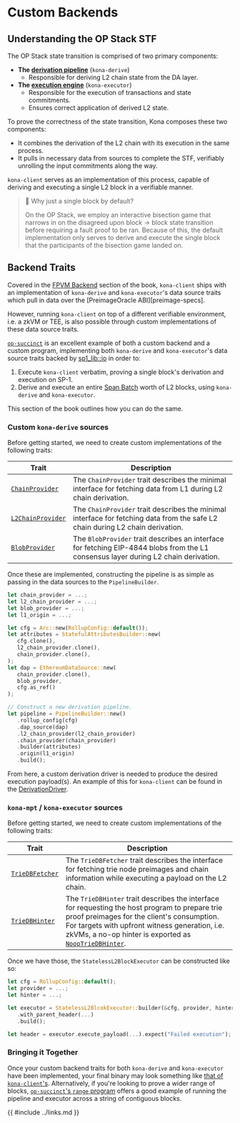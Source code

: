 # Custom Backends

## Understanding the OP Stack STF

The OP Stack state transition is comprised of two primary components:

- **The [derivation pipeline](https://specs.optimism.io/protocol/derivation.html)** (`kona-derive`)
  - Responsible for deriving L2 chain state from the DA layer.
- **The [execution engine](https://specs.optimism.io/protocol/exec-engine.html#l2-execution-engine)** (`kona-executor`)
  - Responsible for the execution of transactions and state commitments.
  - Ensures correct application of derived L2 state.

To prove the correctness of the state transition, Kona composes these two components:

- It combines the derivation of the L2 chain with its execution in the same process.
- It pulls in necessary data from sources to complete the STF, verifiably unrolling the input commitments along the way.

`kona-client` serves as an implementation of this process, capable of deriving and executing a single L2 block in a
verifiable manner.

> 📖 Why just a single block by default?
>
> On the OP Stack, we employ an interactive bisection game that narrows in on the disagreed upon block -> block state
> transition before requiring a fault proof to be ran. Because of this, the default implementation only serves
> to derive and execute the single block that the participants of the bisection game landed on.

## Backend Traits

Covered in the [FPVM Backend](./fpvm-backend.md) section of the book, `kona-client` ships with an implementation of
`kona-derive` and `kona-executor`'s data source traits which pull in data over the [PreimageOracle ABI][preimage-specs].

However, running `kona-client` on top of a different verifiable environment, i.e. a zkVM or TEE, is also possible
through custom implementations of these data source traits.

[`op-succinct`](https://github.com/succinctlabs/op-succinct) is an excellent example of both a custom backend and a custom
program, implementing both `kona-derive` and `kona-executor`'s data source traits backed by [sp1_lib::io](https://docs.rs/sp1-lib/latest/sp1_lib/io/index.html)
in order to:

1. Execute `kona-client` verbatim, proving a single block's derivation and execution on SP-1.
1. Derive and execute an entire [Span Batch](https://specs.optimism.io/protocol/delta/span-batches.html#span-batches)
   worth of L2 blocks, using `kona-derive` and `kona-executor`.

This section of the book outlines how you can do the same.

### Custom `kona-derive` sources

Before getting started, we need to create custom implementations of the following traits:

| Trait                                                                                                 | Description                                                                                                                         |
| ----------------------------------------------------------------------------------------------------- | ----------------------------------------------------------------------------------------------------------------------------------- |
| [`ChainProvider`](https://docs.rs/kona-derive/latest/kona_derive/traits/trait.ChainProvider.html)     | The `ChainProvider` trait describes the minimal interface for fetching data from L1 during L2 chain derivation.                     |
| [`L2ChainProvider`](https://docs.rs/kona-derive/latest/kona_derive/traits/trait.L2ChainProvider.html) | The `ChainProvider` trait describes the minimal interface for fetching data from the safe L2 chain during L2 chain derivation.      |
| [`BlobProvider`](https://docs.rs/kona-derive/latest/kona_derive/traits/trait.BlobProvider.html)       | The `BlobProvider` trait describes an interface for fetching EIP-4844 blobs from the L1 consensus layer during L2 chain derivation. |

Once these are implemented, constructing the pipeline is as simple as passing in the data sources to the `PipelineBuilder`.

```rs
let chain_provider = ...;
let l2_chain_provider = ...;
let blob_provider = ...;
let l1_origin = ...;

let cfg = Arc::new(RollupConfig::default());
let attributes = StatefulAttributesBuilder::new(
   cfg.clone(),
   l2_chain_provider.clone(),
   chain_provider.clone(),
);
let dap = EthereumDataSource::new(
   chain_provider.clone(),
   blob_provider,
   cfg.as_ref()
);

// Construct a new derivation pipeline.
let pipeline = PipelineBuilder::new()
   .rollup_config(cfg)
   .dap_source(dap)
   .l2_chain_provider(l2_chain_provider)
   .chain_provider(chain_provider)
   .builder(attributes)
   .origin(l1_origin)
   .build();
```

From here, a custom derivation driver is needed to produce the desired execution payload(s). An example of this for
`kona-client` can be found in the [DerivationDriver](https://github.com/anton-rs/kona/blob/main/bin/client/src/l1/driver.rs#L77).

### `kona-mpt` / `kona-executor` sources

Before getting started, we need to create custom implementations of the following traits:

| Trait                                                                                | Description                                                                                                                                                                                                                                                                                                                        |
| ------------------------------------------------------------------------------------ | ---------------------------------------------------------------------------------------------------------------------------------------------------------------------------------------------------------------------------------------------------------------------------------------------------------------------------------- |
| [`TrieDBFetcher`](https://docs.rs/kona-mpt/latest/kona_mpt/trait.TrieDBFetcher.html) | The `TrieDBFetcher` trait describes the interface for fetching trie node preimages and chain information while executing a payload on the L2 chain.                                                                                                                                                                                |
| [`TrieDBHinter`](https://docs.rs/kona-mpt/latest/kona_mpt/trait.TrieDBHinter.html)   | The `TrieDBHinter` trait describes the interface for requesting the host program to prepare trie proof preimages for the client's consumption. For targets with upfront witness generation, i.e. zkVMs, a no-op hinter is exported as [`NoopTrieDBHinter`](https://docs.rs/kona-mpt/latest/kona_mpt/struct.NoopTrieDBHinter.html). |

Once we have those, the `StatelessL2BlockExecutor` can be constructed like so:

```rust
let cfg = RollupConfig::default();
let provider = ...;
let hinter = ...;

let executor = StatelessL2BlcokExecutor::builder(&cfg, provider, hinter)
   .with_parent_header(...)
   .build();

let header = executor.execute_payload(...).expect("Failed execution");
```

### Bringing it Together

Once your custom backend traits for both `kona-derive` and `kona-executor` have been implemented,
your final binary may look something like [that of `kona-client`'s](https://github.com/anton-rs/kona/blob/main/bin/client/src/kona.rs).
Alternatively, if you're looking to prove a wider range of blocks, [`op-succinct`'s `range` program](https://github.com/succinctlabs/op-succinct/tree/main/programs/range)
offers a good example of running the pipeline and executor across a string of contiguous blocks.

{{ #include ../links.md }}
